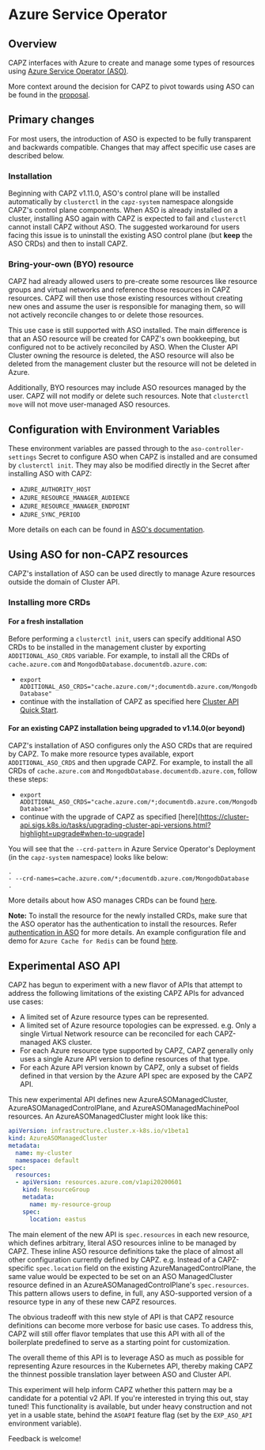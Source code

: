 # Azure Service Operator

## Overview

CAPZ interfaces with Azure to create and manage some types of resources using [Azure Service Operator
(ASO)](https://azure.github.io/azure-service-operator/).

More context around the decision for CAPZ to pivot towards using ASO can be found in the
[proposal](https://github.com/kubernetes-sigs/cluster-api-provider-azure/blob/main/docs/proposals/20230123-azure-service-operator.md).

## Primary changes

For most users, the introduction of ASO is expected to be fully transparent and backwards compatible. Changes
that may affect specific use cases are described below.

### Installation

Beginning with CAPZ v1.11.0, ASO's control plane will be installed automatically by `clusterctl` in the
`capz-system` namespace alongside CAPZ's control plane components. When ASO is already installed on a cluster,
installing ASO again with CAPZ is expected to fail and `clusterctl` cannot install CAPZ without ASO. The
suggested workaround for users facing this issue is to uninstall the existing ASO control plane (but **keep**
the ASO CRDs) and then to install CAPZ.

### Bring-your-own (BYO) resource

CAPZ had already allowed users to pre-create some resources like resource groups and virtual networks and
reference those resources in CAPZ resources. CAPZ will then use those existing resources without creating new
ones and assume the user is responsible for managing them, so will not actively reconcile changes to or delete
those resources.

This use case is still supported with ASO installed. The main difference is that an ASO resource will be
created for CAPZ's own bookkeeping, but configured not to be actively reconciled by ASO. When the Cluster API
Cluster owning the resource is deleted, the ASO resource will also be deleted from the management cluster but
the resource will not be deleted in Azure.

Additionally, BYO resources may include ASO resources managed by the user. CAPZ will not modify or delete such
resources. Note that `clusterctl move` will not move user-managed ASO resources.

## Configuration with Environment Variables

These environment variables are passed through to the `aso-controller-settings` Secret to configure ASO when
CAPZ is installed and are consumed by `clusterctl init`. They may also be modified directly in the Secret
after installing ASO with CAPZ:

- `AZURE_AUTHORITY_HOST`
- `AZURE_RESOURCE_MANAGER_AUDIENCE`
- `AZURE_RESOURCE_MANAGER_ENDPOINT`
- `AZURE_SYNC_PERIOD`

More details on each can be found in [ASO's documentation](https://azure.github.io/azure-service-operator/guide/aso-controller-settings-options/).

## Using ASO for non-CAPZ resources

CAPZ's installation of ASO can be used directly to manage Azure resources outside the domain of
Cluster API.

### Installing more CRDs

#### For a fresh installation
Before performing a `clusterctl init`, users can specify additional ASO CRDs to be installed in the management cluster by exporting `ADDITIONAL_ASO_CRDS` variable.
For example, to install all the CRDs of `cache.azure.com` and `MongodbDatabase.documentdb.azure.com`:
- `export ADDITIONAL_ASO_CRDS="cache.azure.com/*;documentdb.azure.com/MongodbDatabase"`
- continue with the installation of CAPZ as specified here [Cluster API Quick Start](https://cluster-api.sigs.k8s.io/user/quick-start.html).

#### For an existing CAPZ installation being upgraded to v1.14.0(or beyond)
CAPZ's installation of ASO configures only the ASO CRDs that are required by CAPZ. To make more resource types available, export `ADDITIONAL_ASO_CRDS` and then upgrade CAPZ.
For example, to install the all CRDs of `cache.azure.com` and `MongodbDatabase.documentdb.azure.com`, follow these steps:
- `export ADDITIONAL_ASO_CRDS="cache.azure.com/*;documentdb.azure.com/MongodbDatabase"`
- continue with the upgrade of CAPZ as specified [here](https://cluster-api.sigs.k8s.io/tasks/upgrading-cluster-api-versions.html?highlight=upgrade#when-to-upgrade]

You will see that the `--crd-pattern` in Azure Service Operator's Deployment (in the `capz-system` namespace) looks like below:
   ```
   .
   - --crd-names=cache.azure.com/*;documentdb.azure.com/MongodbDatabase
   .
   ```

More details about how ASO manages CRDs can be found [here](https://azure.github.io/azure-service-operator/guide/crd-management/).

**Note:** To install the resource for the newly installed CRDs, make sure that the ASO operator has the authentication to install the resources. Refer [authentication in ASO](https://azure.github.io/azure-service-operator/guide/authentication/) for more details.
An example configuration file and demo for `Azure Cache for Redis` can be found [here](https://github.com/Azure-Samples/azure-service-operator-samples/tree/master/azure-votes-redis).

## Experimental ASO API

CAPZ has begun to experiment with a new flavor of APIs that attempt to address the following limitations of
the existing CAPZ APIs for advanced use cases:

- A limited set of Azure resource types can be represented.
- A limited set of Azure resource topologies can be expressed. e.g. Only a single Virtual Network resource can
  be reconciled for each CAPZ-managed AKS cluster.
- For each Azure resource type supported by CAPZ, CAPZ generally only uses a single Azure API version to
  define resources of that type.
- For each Azure API version known by CAPZ, only a subset of fields defined in that version by the Azure API
  spec are exposed by the CAPZ API.

This new experimental API defines new AzureASOManagedCluster, AzureASOManagedControlPlane, and
AzureASOManagedMachinePool resources. An AzureASOManagedCluster might look like this:

```yaml
apiVersion: infrastructure.cluster.x-k8s.io/v1beta1
kind: AzureASOManagedCluster
metadata:
  name: my-cluster
  namespace: default
spec:
  resources:
  - apiVersion: resources.azure.com/v1api20200601
    kind: ResourceGroup
    metadata:
      name: my-resource-group
    spec:
      location: eastus
```

The main element of the new API is `spec.resources` in each new resource, which defines arbitrary, literal ASO
resources inline to be managed by CAPZ. These inline ASO resource definitions take the place of almost all
other configuration currently defined by CAPZ. e.g. Instead of a CAPZ-specific `spec.location` field on the
existing AzureManagedControlPlane, the same value would be expected to be set on an ASO ManagedCluster
resource defined in an AzureASOManagedControlPlane's `spec.resources`. This pattern allows users to define, in
full, any ASO-supported version of a resource type in any of these new CAPZ resources.

The obvious tradeoff with this new style of API is that CAPZ resource definitions can become more verbose for
basic use cases. To address this, CAPZ will still offer flavor templates that use this API with all of the
boilerplate predefined to serve as a starting point for customization.

The overall theme of this API is to leverage ASO as much as possible for representing Azure resources in the
Kubernetes API, thereby making CAPZ the thinnest possible translation layer between ASO and Cluster API.

This experiment will help inform CAPZ whether this pattern may be a candidate for a potential v2 API. If
you're interested in trying this out, stay tuned! This functionality is available, but under heavy
construction and not yet in a usable state, behind the `ASOAPI` feature flag (set by the `EXP_ASO_API`
environment variable).

Feedback is welcome!
